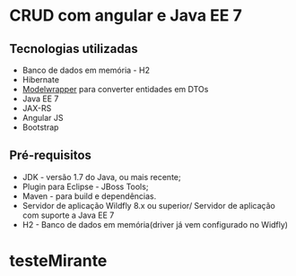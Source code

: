 # CRUD com angular e Java EE 7

Tecnologias utilizadas
-------

* Banco de dados em memória - H2
* Hibernate
* [Modelwrapper](http://modelmapper.org/)  para converter entidades em DTOs
* Java EE 7
* JAX-RS
* Angular JS
* Bootstrap

Pré-requisitos
-------
* JDK - versão 1.7 do Java, ou mais recente;
* Plugin para Eclipse - JBoss Tools;
* Maven - para build e dependências.
* Servidor de aplicação Wildfly 8.x ou superior/ Servidor de aplicação com suporte a Java EE 7
* H2 - Banco de dados em memória(driver já vem configurado no Widfly)

# testeMirante
